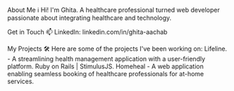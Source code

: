 About Me ℹ️
 Hi! I'm Ghita. A healthcare professional turned web developer passionate about integrating healthcare and technology.

Get in Touch 📫
  LinkedIn: linkedin.com/in/ghita-aachab

My Projects 🛠️
 Here are some of the projects I've been working on:
   Lifeline. - A streamlining health management application with a user-friendly platform. Ruby on Rails | StimulusJS.
   Homeheal - A web application enabling seamless booking of healthcare professionals for at-home services.
  
